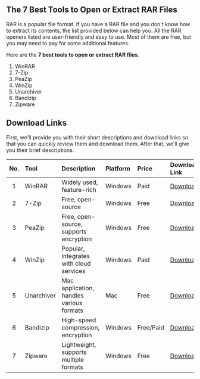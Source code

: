 ## The 7 Best Tools to Open or Extract RAR Files

RAR is a popular file format. If you have a RAR file and you don't know how to extract its contents, the list provided below can help you. All the RAR openers listed are user-friendly and easy to use. Most of them are free, but you may need to pay for some additional features.

Here are the **7 best tools to open or extract RAR files**.

1. WinRAR
1. 7-Zip
1. PeaZip
1. WinZip
1. Unarchiver
1. Bandizip
1. Zipware

## Download Links

First, we'll provide you with their short descriptions and download links so that you can quickly review them and download them. After that, we'll give you their brief descriptions.

|No.|Tool|Description|Platform|Price|Download Link|
|:--:|:----|:----|:----|:----|:----|
|1|WinRAR|Widely used, feature-rich|Windows|Paid|[Download][1]|
|2|7-Zip|Free, open-source|Windows|Free|[Download][2]|
|3|PeaZip|Free, open-source, supports encryption|Windows|Free|[Download][3]|
|4|WinZip|Popular, integrates with cloud services|Windows|Paid|[Download][4]|
|5|Unarchiver|Mac application, handles various formats|Mac|Free|[Download][5]|
|6|Bandizip|High-speed compression, encryption|Windows|Free/Paid|[Download][6]|
|7|Zipware|Lightweight, supports multiple formats|Windows|Free|[Download][7]|



[1]: https://www.win-rar.com/
[2]: https://7-zip.org/
[3]: https://peazip.com/
[4]: https://www.winzip.com/en/
[5]: https://theunarchiver.com/
[6]: https://en.bandisoft.com/bandizip/
[7]: https://www.zipware.org/
